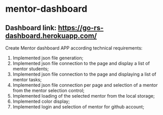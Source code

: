 # mentor-dashboard

## Dashboard link: https://go-rs-dashboard.herokuapp.com/

Create Mentor dashboard APP according technical requirements:

1. Implemented json file generation;
2. Implemented json file connection to the page and display a list of mentor students;
3. Implemented json file connection to the page and displaying a list of mentor tasks;
4. Implemented json file connection per page and selection of a mentor from the mentor selection control;
5. Implemented loading of the selected mentor from the local storage;
6. Implemented color display;
7. Implemented login and selection of mentor for github account;